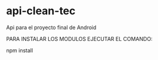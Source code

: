 # api-clean-tec
Api para el proyecto final de Android

PARA INSTALAR LOS MODULOS EJECUTAR EL COMANDO:

npm install
